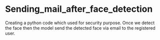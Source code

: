 # Sending_mail_after_face_detection

Creating a python code which used for security purpose. Once we detect the face then the model send the detected face via email to the registered user.
